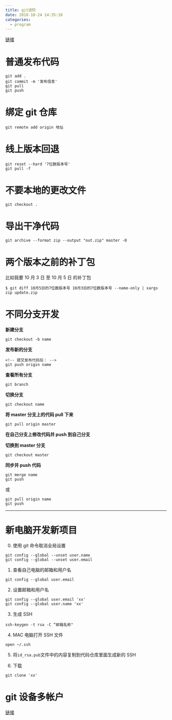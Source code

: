 ```yaml
---
title: git进阶
date: 2018-10-24 14:35:18
categories:
  - program
---
```


[链接](https://blog.csdn.net/shenlei19911210/article/details/78529939?spm=1001.2014.3001.5501)

# 普通发布代码

```
git add .
git commit -m '发布信息'
git pull
git push
```

# 绑定 git 仓库

```
git remote add origin 地址
```

# 线上版本回退

```
git reset --hard '7位数版本号'
git pull -f
```

# 不要本地的更改文件

```
git checkout .
```

# 导出干净代码

```
git archive --format zip --output "out.zip" master -0
```

# 两个版本之前的补丁包

比如我要 10 月 3 日 至 10 月 5 日 的补丁包

`$ git diff 10月5日的7位数版本号 10月3日的7位数版本号 --name-only | xargs zip update.zip`

# 不同分支开发

**新建分支**

```
git checkout -b name
```

**发布新的分支**

```
<!-- 提交发布代码后： -->
git push origin name
```

**查看所有分支**

```
git branch
```

**切换分支**

```
git checkout name
```

**将 master 分支上的代码 pull 下来**

```
git pull origin master
```

**在自己分支上修改代码并 push 到自己分支**

**切换到 master 分支**

```
git checkout master
```

**同步并 push 代码**

```
git merge name
git push
```

或

```
git pull origin name
git push
```

---

# 新电脑开发新项目

0. 使用 git 命令取消全局设置

```
git config --global --unset user.name
git config --global --unset user.email
```

1. 查看自己电脑的邮箱和用户名

```
git config --global user.email
```

2. 设置邮箱和用户名

```
git config --global user.email 'xx'
git config --global user.name 'xx'
```

3. 生成 SSH

```
ssh-keygen -t rsa -C “邮箱名称"
```

4. MAC 电脑打开 SSH 文件

```
open ~/.ssh
```

5. 将`id_rsa.pub`文件中的内容复制到代码仓库里面生成新的 SSH

6. 下载

```
git clone 'xx'
```

# git 设备多帐户

[链接](https://www.jianshu.com/p/cacf91579268)
